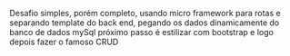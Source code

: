 Desafio simples, porém completo, usando micro framework para rotas e separando template do back end, pegando os dados dinamicamente do banco de dados mySql
próximo passo é estilizar com bootstrap e logo depois fazer o famoso CRUD 
